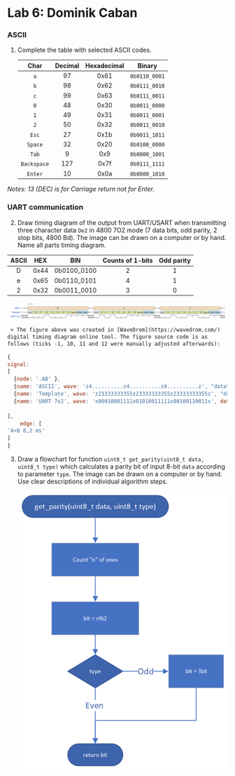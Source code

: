 # Lab 6: Dominik Caban

### ASCII

1. Complete the table with selected ASCII codes.

   | **Char** | **Decimal** | **Hexadecimal** | **Binary** |
   | :-: | :-: | :-: | :-: |
   | `a` | 97 | 0x61 | `0b0110_0001` |
   | `b` | 98 | 0x62 | `0b0111_0010` |
   | `c` | 99 | 0x63 | `0b0111_0011` |
   | `0` | 48 | 0x30 | `0b0011_0000` |
   | `1` | 49 | 0x31 | `0b0011_0001` |
   | `2` | 50 | 0x32 | `0b0011_0010` |
   | `Esc` | 27 | 0x1b | `0b0011_1011` |
   | `Space` | 32 | 0x20 | `0b0100_0000` |
   | `Tab` | 9 | 0x9 | `0b0000_1001` |
   | `Backspace` | 127 | 0x7f | `0b0111_1111` |
   | `Enter` | 10 | 0x0a | `0b0000_1010` |

*Notes: 13 (DEC) is for Carriage return not for Enter.*
### UART communication

2. Draw timing diagram of the output from UART/USART when transmitting three character data `De2` in 4800 7O2 mode (7 data bits, odd parity, 2 stop bits, 4800&nbsp;Bd). The image can be drawn on a computer or by hand. Name all parts timing diagram.

| **ASCII** | **HEX**  | **BIN** | **Counts of 1-bits** | **Odd parity** |
| :-: | :-: | :-: | :-: | :-: |
| D | 0x44 | 0b0100\_0100 | 2 | 1 |
| e | 0x65 | 0b0110\_0101 | 4 | 1 |
| 2 | 0x32 | 0b0011\_0010 | 3 | 0 |

   ![wavedorm](images/wavedrom2.svg)

     > The figure above was created in [WaveDrom](https://wavedrom.com/) digital timing diagram online tool. The figure source code is as follows (ticks -1, 10, 11 and 12 were manually adjusted afterwards):
  >
  ```javascript
 {
  signal:
  [
    {node: '.AB' },
 	{name: 'ASCII', wave: 'z4..........z4..........z4..........z', "data": "D e 2" },
    {name: 'Template', wave: 'z23333333355z23333333355z23333333355z', "data":"start D0 D1 D2 D3 D4 D5 D6 parity stop stop start D0 D1 D2 D3 D4 D5 D6 parity stop stop start D0 D1 D2 D3 D4 D5 D6 parity stop stop" },
    {name: 'UART 7o2', wave: 'x00010001111x01010011111x00100110011x', data: ["start", "body", "tail", "data"] },
    
  ],
      edge: [
 'A+B 0,2 ms'
  ]
}
  ```

3. Draw a flowchart for function `uint8_t get_parity(uint8_t data, uint8_t type)` which calculates a parity bit of input 8-bit `data` according to parameter `type`. The image can be drawn on a computer or by hand. Use clear descriptions of individual algorithm steps.

   ![FlowChart](images/FlowChart.png)